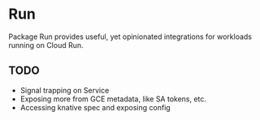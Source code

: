 # Run

Package Run provides useful, yet opinionated integrations for workloads running
on Cloud Run.

## TODO

- Signal trapping on Service
- Exposing more from GCE metadata, like SA tokens, etc.
- Accessing knative spec and exposing config

